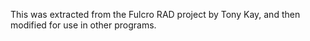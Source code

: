 This was extracted from the Fulcro RAD project by Tony Kay, and then modified for use in other programs.
